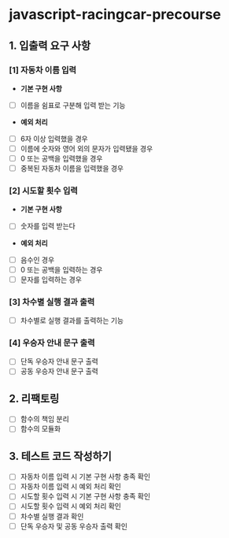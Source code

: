 # javascript-racingcar-precourse
## 1. 입출력 요구 사항
### [1] 자동차 이름 입력
- **기본 구현 사항**
- [ ] 이름을 쉼표로 구분해 입력 받는 기능


- **예외 처리**
- [ ] 6자 이상 입력했을 경우
- [ ] 이름에 숫자와 영어 외의 문자가 입력됐을 경우
- [ ] 0 또는 공백을 입력했을 경우
- [ ] 중복된 자동차 이름을 입력했을 경우

### [2] 시도할 횟수 입력
- **기본 구현 사항**
- [ ] 숫자를 입력 받는다


- **예외 처리**
- [ ] 음수인 경우
- [ ] 0 또는 공백을 입력하는 경우
- [ ] 문자를 입력하는 경우

### [3] 차수별 실행 결과 출력
- [ ] 차수별로 실행 결과를 출력하는 기능

### [4] 우승자 안내 문구 출력
- [ ] 단독 우승자 안내 문구 출력
- [ ] 공동 우승자 안내 문구 출력

## 2. 리팩토링
- [ ] 함수의 책임 분리
- [ ] 함수의 모듈화

## 3. 테스트 코드 작성하기
- [ ] 자동차 이름 입력 시 기본 구현 사항 충족 확인
- [ ] 자동차 이름 입력 시 예외 처리 확인
- [ ] 시도할 횟수 입력 시 기본 구현 사항 충족 확인
- [ ] 시도할 횟수 입력 시 예외 처리 확인
- [ ] 차수별 실행 결과 확인
- [ ] 단독 우승자 및 공동 우승자 출력 확인
